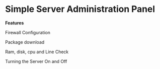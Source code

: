 # Simple Server Administration Panel

<p><strong>Features</strong></p>

<p>Firewall Configuration</p>
<p>Package download</p>
<p>Ram, disk, cpu and Line Check</p>
<p>Turning the Server On and Off</p>

